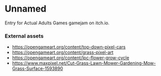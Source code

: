 # Unnamed

Entry for Actual Adults Games gamejam on itch.io.

### External assets

 * https://opengameart.org/content/top-down-pixel-cars
 * https://opengameart.org/content/grass-pixel-art
 * https://opengameart.org/content/lpc-flower-grow-cycle
 * https://www.maxpixel.net/Cut-Grass-Lawn-Mower-Gardening-Mow-Grass-Surface-1593890


